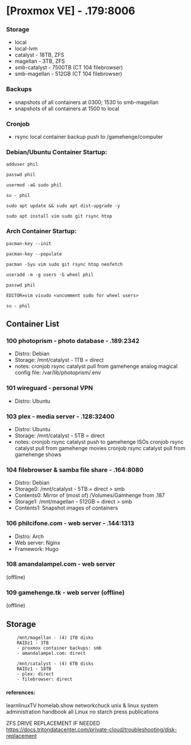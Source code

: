 # [Proxmox VE] - .179:8006

### Storage

- local
- local-lvm
- catalyst - 18TB, ZFS
- magellan - 3TB, ZFS
- smb-catalyst - 7500TB (CT 104 filebrowser)
- smb-magellan - 512GB (CT 104 filebrowser)

### Backups

- snapshots of all containers at 0300; 1530 to smb-magellan
- snapshots of all containers at 1500 to local

### Cronjob

- rsync local container backup push to /gamehenge/computer


### Debian/Ubuntu Container Startup:

```shell
adduser phil

passwd phil

usermod -aG sudo phil

su - phil

sudo apt update && sudo apt dist-upgrade -y

sudo apt install vim sudo git rsync htop
```

### Arch Container Startup:

```shell
pacman-key --init

pacman-key --populate

pacman -Syu vim sudo git rsync htop neofetch

useradd -m -g users -G wheel phil

passwd phil

EDITOR=vim visudo <uncomment sudo for wheel users>

su - phil
```

## Container List

### 100 photoprism - photo database - .189:2342
- Distro: Debian
- Storage: /mnt/catalyst - 1TB = direct
- notes:
  cronjob rsync catalyst pull from gamehenge analog
  magical config file: /var/lib/photoprism/.env

### 101 wireguard - personal VPN
- Distro: Ubuntu


### 103 plex - media server - .128:32400 
- Distro: Ubuntu
- Storage: /mnt/catalyst - 5TB = direct
- notes:
  cronjob rsync catalyst push to gamehenge ISOs
  cronjob rsync catalyst pull from gamehenge movies
  cronjob rsync catalyst pull from gamehenge shows

### 104 filebrowser & samba file share - .164:8080
- Distro: Debian
- Storage0: /mnt/catalyst - 5TB = direct > smb
- Contents0: Mirror of (most of) /Volumes/Gamhenge from .187
- Storage1: /mnt/magellan - 512GB = direct > smb
- Contents1: Snapshot images of containers


### 106 philcifone.com - web server - .144:1313
- Distro: Arch
- Web server: Nginx
- Framework: Hugo


### 108 amandalampel.com - web server
(offline)

### 109 gamehenge.tk - web server (offline)
(offline)

## Storage

        /mnt/magellan - (4) 1TB disks
        RAIDz1 - 3TB
        - proxmox container backups: smb
        - amandalampel.com: direct

        /mnt/catalyst - (4) 6TB disks
        RAIDz1 - 18TB
        - plex: direct
        - filebrowser: direct

#### references:
learnlinuxTV
homelab.show
networkchuck
unix & linux system administration handbook
all Linux no starch press publications

ZFS DRIVE REPLACEMENT IF NEEDED
https://docs.tritondatacenter.com/private-cloud/troubleshooting/disk-replacement
